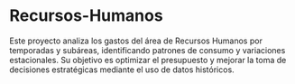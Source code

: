 # Recursos-Humanos
Este proyecto analiza los gastos del área de Recursos Humanos por temporadas y subáreas, identificando patrones de consumo y variaciones estacionales. Su objetivo es optimizar el presupuesto y mejorar la toma de decisiones estratégicas mediante el uso de datos históricos.
